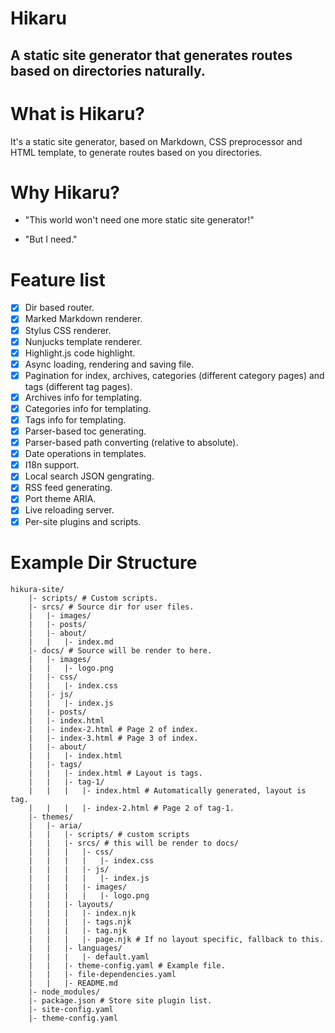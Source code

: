 Hikaru
======

A static site generator that generates routes based on directories naturally.
-----------------------------------------------------------------------------

# What is Hikaru?

It's a static site generator, based on Markdown, CSS preprocessor and HTML template, to generate routes based on you directories.

# Why Hikaru?

- "This world won't need one more static site generator!"

- "But I need."

# Feature list

- [X] Dir based router.
- [X] Marked Markdown renderer.
- [X] Stylus CSS renderer.
- [X] Nunjucks template renderer.
- [X] Highlight.js code highlight.
- [X] Async loading, rendering and saving file.
- [X] Pagination for index, archives, categories (different category pages) and tags (different tag pages).
- [X] Archives info for templating.
- [X] Categories info for templating.
- [X] Tags info for templating.
- [X] Parser-based toc generating.
- [X] Parser-based path converting (relative to absolute).
- [X] Date operations in templates.
- [X] I18n support.
- [X] Local search JSON gengrating.
- [X] RSS feed generating.
- [X] Port theme ARIA.
- [X] Live reloading server.
- [X] Per-site plugins and scripts.

# Example Dir Structure

```plain
hikura-site/
    |- scripts/ # Custom scripts.
    |- srcs/ # Source dir for user files.
    |   |- images/
    |   |- posts/
    |   |- about/
    |   |   |- index.md
    |- docs/ # Source will be render to here.
    |   |- images/
    |   |   |- logo.png
    |   |- css/
    |   |   |- index.css
    |   |- js/
    |   |   |- index.js
    |   |- posts/
    |   |- index.html
    |   |- index-2.html # Page 2 of index.
    |   |- index-3.html # Page 3 of index.
    |   |- about/
    |   |   |- index.html
    |   |- tags/
    |   |   |- index.html # Layout is tags.
    |   |   |- tag-1/
    |   |   |   |- index.html # Automatically generated, layout is tag.
    |   |   |   |- index-2.html # Page 2 of tag-1.
    |- themes/
    |   |- aria/
    |   |   |- scripts/ # custom scripts
    |   |   |- srcs/ # this will be render to docs/
    |   |   |   |- css/
    |   |   |   |   |- index.css
    |   |   |   |- js/
    |   |   |   |   |- index.js
    |   |   |   |- images/
    |   |   |   |   |- logo.png
    |   |   |- layouts/
    |   |   |   |- index.njk
    |   |   |   |- tags.njk
    |   |   |   |- tag.njk
    |   |   |   |- page.njk # If no layout specific, fallback to this.
    |   |   |- languages/
    |   |   |   |- default.yaml
    |   |   |- theme-config.yaml # Example file.
    |   |   |- file-dependencies.yaml
    |   |   |- README.md
    |- node_modules/
    |- package.json # Store site plugin list.
    |- site-config.yaml
    |- theme-config.yaml
```
